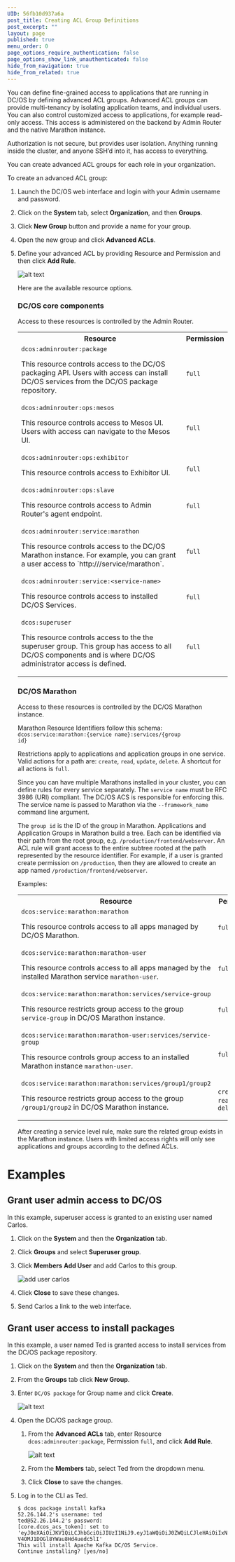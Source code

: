 ```yaml
---
UID: 56fb10d937a6a
post_title: Creating ACL Group Definitions
post_excerpt: ""
layout: page
published: true
menu_order: 0
page_options_require_authentication: false
page_options_show_link_unauthenticated: false
hide_from_navigation: true
hide_from_related: true
---
```

You can define fine-grained access to applications that are running in DC/OS by defining advanced ACL groups. Advanced ACL groups can provide multi-tenancy by isolating application teams, and individual users. You can also control customized access to applications, for example read-only access. This access is administered on the backend by Admin Router and the native Marathon instance.

Authorization is not secure, but provides user isolation. Anything running inside the cluster, and anyone SSH’d into it, has access to everything.
    

You can create advanced ACL groups for each role in your organization. 

To create an advanced ACL group:

1.  Launch the DC/OS web interface and login with your Admin username and password.

2.  Click on the **System** tab, select **Organization**, and then **Groups**.

3.  Click **New Group** button and provide a name for your group.

4.  Open the new group and click **Advanced ACLs**.

5.  Define your advanced ACL by providing Resource and Permission and then click **Add Rule**.

    ![alt text](/assets/images/auth-enable-advanced-acl.gif)
    
    Here are the available resource options.
    
    ### DC/OS core components
    Access to these resources is controlled by the Admin Router.
    
    <p>
    <table class="table">
      <tr>
        <th>Resource</th>
        <th>Permission</th>
      </tr>
      <tr>
        <td><code>dcos:adminrouter:package</code><p>This resource controls access to the DC/OS packaging API. Users with access can install DC/OS services from the DC/OS package repository.</p></td>
        <td><code>full</code></td>
      </tr>
      <tr>
        <td><code>dcos:adminrouter:ops:mesos</code><p>This resource controls access to Mesos UI. Users with access can navigate to the Mesos UI.</p></td>
        <td><code>full</code></td>
      </tr>
      <tr>
        <td><code>dcos:adminrouter:ops:exhibitor</code><p>This resource controls access to Exhibitor UI.</p></td>
        <td><code>full</code></td>
      </tr>
      <tr>
        <td><code>dcos:adminrouter:ops:slave</code><p>This resource controls access to Admin Router's agent endpoint.</p></td>
        <td><code>full</code></td>
      </tr>
      <tr>
        <td><code>dcos:adminrouter:service:marathon</code><p>This resource controls access to the DC/OS Marathon instance. For example, you can grant a user access to `http://<public-master-IP>/service/marathon`.</p></td>
        <td><code>full</code></td>
      </tr>
      <tr>
        <td><code>dcos:adminrouter:service:&lt;service-name&gt;</code><p>This resource controls access to installed DC/OS Services.</p></td>
        <td><code>full</code></td>
      </tr>
      <tr>
      <td><code>dcos:superuser</code><p>This resource controls access to the the superuser group. This group has access to all DC/OS components and is where DC/OS administrator access is defined.</p></td>
      <td><code>full</code></td>
    </tr>
      <tr>
      </tr>
    </table>
    </p>
    <!-- For 1.9 *   `dcos:acs` - resources defined by the access control service. -->

    ### DC/OS Marathon 
    Access to these resources is controlled by the DC/OS Marathon instance.
    
    Marathon Resource Identifiers follow this schema: <code>dcos:service:marathon:{service name}:services/{group id}</code>
    
    Restrictions apply to applications and application groups in one service. 
    Valid actions for a path are: `create`, `read`, `update`, `delete`. A shortcut for all actions is `full`.
    
    Since you can have multiple Marathons installed in your cluster, you can define rules for every service separately.
    The `service name` must be RFC 3986 (URI) compliant. 
    The DC/OS ACS is responsible for enforcing this. 
    The service name is passed to Marathon via the  `--framework_name` command line argument. 
    
    The `group id` is the ID of the group in Marathon.
    Applications and Application Groups in Marathon build a tree. 
    Each can be identified via their path from the root group, e.g. `/production/frontend/webserver`. 
    An ACL rule will grant access to the entire subtree rooted at the path represented by the resource identifier. For example, if a user is granted create permission on `/production`, then they are allowed to create an app named `/production/frontend/webserver`.


    Examples:
    <p>
    <table class="table">
      <tr>
        <th>Resource</th>
        <th>Permission</th>
      </tr>
      <tr>
        <td><code>dcos:service:marathon:marathon</code><p>This resource controls access to all apps managed by DC/OS Marathon.</p></td>
        <td><code>full</code></td>
      </tr>         
      <tr>
        <td><code>dcos:service:marathon:marathon-user</code><p>This resource controls access to all apps managed by the installed Marathon service <code>marathon-user</code>.</p></td>
        <td><code>full</code></td>
      </tr>         
      <tr>
        <td><code>dcos:service:marathon:marathon:services/service-group</code><p>This resource restricts group access to the group <code>service-group</code> in DC/OS Marathon instance.</p></td>
        <td><code>full</code></td>
      </tr>
      <tr>
        <td><code>dcos:service:marathon:marathon-user:services/service-group</code><p>This resource controls group access to an installed Marathon instance <code>marathon-user</code>.</p></td>
        <td><code>full</code></td>
      </tr>
      <tr>
        <td><code>dcos:service:marathon:marathon:services/group1/group2</code><p>This resource restricts group access to the group <code>/group1/group2</code> in DC/OS Marathon instance.</p></td>
        <td><code>create</code>, <code>read</code>,<code>update</code>, <code>delete</code></td>
      </tr>
    </table>
    </p>
    
    After creating a service level rule, make sure the related group exists in the Marathon instance.
    Users with limited access rights will only see applications and groups according to the defined ACLs.


# Examples 

## Grant user admin access to DC/OS
In this example, superuser access is granted to an existing user named Carlos.

1.  Click on the **System** and then the **Organization** tab. 

1.  Click **Groups** and select **Superuser group**.

1.  Click **Members** **Add User** and add Carlos to this group.

    ![add user carlos](/assets/images/auth-enable-ex-superuser.gif)
    
1.  Click **Close** to save these changes.

1.  Send Carlos a link to the web interface.

<!-- ## Grant user access to a Marathon app group -->


## Grant user access to install packages
In this example, a user named Ted is granted access to install services from the DC/OS package repository.

1.  Click on the **System** and then the **Organization** tab. 

1.  From the **Groups** tab click **New Group**. 

1.  Enter `DC/OS package` for Group name and click **Create**.

    ![alt text](/assets/images/auth-enable-ex-package-user.gif)
    
1.  Open the DC/OS package group. 

    1.  From the **Advanced ACLs** tab, enter Resource `dcos:adminrouter:package`, Permission `full`, and click **Add Rule**.

        ![alt text](/assets/images/auth-enable-ex-package-user2.gif)
            
    1.  From the **Members** tab, select Ted from the dropdown menu.
    
    1.  Click **Close** to save the changes.
    
1.  Log in to the CLI as Ted.

        $ dcos package install kafka
        52.26.144.2's username: ted
        ted@52.26.144.2's password: 
        [core.dcos_acs_token]: set to 'eyJ0eXAiOiJKV1QiLCJhbGciOiJIUzI1NiJ9.eyJ1aWQiOiJ0ZWQiLCJleHAiOiIxNDYwNDE1NjY0In0.IGk3OOPCpoEUTnaY-V4OMJ1DOGl8YWau8Hd4uedc5lI'
        This will install Apache Kafka DC/OS Service.
        Continue installing? [yes/no]


 [1]: https://www.ietf.org/rfc/rfc3986.txt

